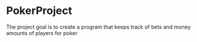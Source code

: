 # PokerProject
The project goal is to create a program that keeps track of bets and money amounts of players for poker 
